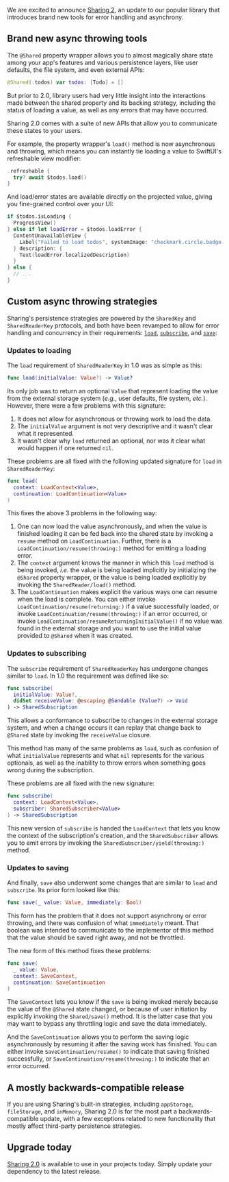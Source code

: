 We are excited to announce [Sharing 2][sharing-gh], an update to our popular library that introduces
brand new tools for error handling and asynchrony.

## Brand new async throwing tools

The `@Shared` property wrapper allows you to almost magically share state among your app's features
and various persistence layers, like user defaults, the file system, and even external APIs:

```swift
@Shared(.todos) var todos: [Todo] = []
```

But prior to 2.0, library users had very little insight into the interactions made between the
shared property and its backing strategy, including the status of loading a value, as well as any
errors that may have occurred.

Sharing 2.0 comes with a suite of new APIs that allow you to communicate these states to your users.

For example, the property wrapper's `load()` method is now asynchronous and throwing, which means
you can instantly tie loading a value to SwiftUI's refreshable view modifier:

```swift
.refreshable {
  try? await $todos.load()
}
```

And load/error states are available directly on the projected value, giving you fine-grained
control over your UI:

```swift
if $todos.isLoading {
  ProgressView()
} else if let loadError = $todos.loadError {
  ContentUnavailableView {
    Label("Failed to load todos", systemImage: "checkmark.circle.badge.xmark")
  } description: {
    Text(loadError.localizedDescription)
  }
} else {
  // ...
}
```

## Custom async throwing strategies

Sharing's persistence strategies are powered by the `SharedKey` and `SharedReaderKey` protocols, and
both have been revamped to allow for error handling and concurrency in their requirements:
[`load`][load-docs], [`subscribe`][subscribe-docs], and [`save`][save-docs]:

### Updates to loading

The `load` requirement of ``SharedReaderKey`` in 1.0 was as simple as this:

```swift
func load(initialValue: Value?) -> Value?
```

Its only job was to return an optional `Value` that represent loading the value from the external
storage system (_e.g._, user defaults, file system, _etc._). However, there were a few problems with
this signature:

 1. It does not allow for asynchronous or throwing work to load the data.
 2. The `initialValue` argument is not very descriptive and it wasn't clear what it represented.
 3. It wasn't clear why `load` returned an optional, nor was it clear what would happen if one 
    returned `nil`.

These problems are all fixed with the following updated signature for `load` in ``SharedReaderKey``:

```swift
func load(
  context: LoadContext<Value>,
  continuation: LoadContinuation<Value>
)
```

This fixes the above 3 problems in the following way:

 1. One can now load the value asynchronously, and when the value is finished loading it can be
    fed back into the shared state by invoking a `resume` method on ``LoadContinuation``. Further,
    there is a ``LoadContinuation/resume(throwing:)`` method for emitting a loading error.
 2. The `context` argument knows the manner in which this `load` method is being invoked, _i.e._ the
    value is being loaded implicitly by initializing the `@Shared` property wrapper, or the value is
    being loaded explicitly by invoking the ``SharedReader/load()`` method.
 3. The ``LoadContinuation`` makes explicit the various ways one can resume when the load is 
    complete. You can either invoke ``LoadContinuation/resume(returning:)`` if a value successfully 
    loaded, or invoke ``LoadContinuation/resume(throwing:)`` if an error occurred, or invoke 
    ``LoadContinuation/resumeReturningInitialValue()`` if no value was found in the external storage
    and you want to use the initial value provided to `@Shared` when it was created.

### Updates to subscribing

The `subscribe` requirement of ``SharedReaderKey`` has undergone changes similar to `load`. In 1.0
the requirement was defined like so:

```swift
func subscribe(
  initialValue: Value?, 
  didSet receiveValue: @escaping @Sendable (Value?) -> Void
) -> SharedSubscription
```

This allows a conformance to subscribe to changes in the external storage system, and when a change
occurs it can replay that change back to `@Shared` state by invoking the `receiveValue` closure.

This method has many of the same problems as `load`, such as confusion of what `initialValue`
represents and what `nil` represents for the various optionals, as well as the inability to throw
errors when something goes wrong during the subscription.

These problems are all fixed with the new signature:

```swift
func subscribe(
  context: LoadContext<Value>, 
  subscriber: SharedSubscriber<Value>
) -> SharedSubscription
```

This new version of `subscribe` is handed the ``LoadContext`` that lets you know the context of the
subscription's creation, and the ``SharedSubscriber`` allows you to emit errors by invoking the
``SharedSubscriber/yield(throwing:)`` method.

### Updates to saving

And finally, `save` also underwent some changes that are similar to `load` and `subscribe`. Its
prior form looked like this:

```swift
func save(_ value: Value, immediately: Bool)
```

This form has the problem that it does not support asynchrony or error throwing, and there was 
confusion of what `immediately` meant. That boolean was intended to communicate to the implementor
of this method that the value should be saved right away, and not be throttled.

The new form of this method fixes these problems:

```swift
func save(
  _ value: Value,
  context: SaveContext,
  continuation: SaveContinuation
)
```

The ``SaveContext`` lets you know if the `save` is being invoked merely because the value of the
`@Shared` state changed, or because of user initiation by explicitly invoking the ``Shared/save()``
method. It is the latter case that you may want to bypass any throttling logic and save the data
immediately.

And the ``SaveContinuation`` allows you to perform the saving logic asynchronously by resuming it
after the saving work has finished. You can either invoke ``SaveContinuation/resume()`` to indicate
that saving finished successfully, or ``SaveContinuation/resume(throwing:)`` to indicate that an
error occurred.

## A mostly backwards-compatible release

If you are using Sharing's built-in strategies, including `appStorage`, `fileStorage`, and
`inMemory`, Sharing 2.0 is for the most part a backwards-compatible update, with a few exceptions
related to new functionality that mostly affect third-party persistence strategies.

## Upgrade today

[Sharing 2.0][sharing-gh] is available to use in your projects today. Simply update your dependency
to the latest release.

[sharing-gh]: https://github.com/pointfreeco/swift-sharing
[load-docs]: TODO
[subscribe-docs]: TODO
[save-docs]: TODO
